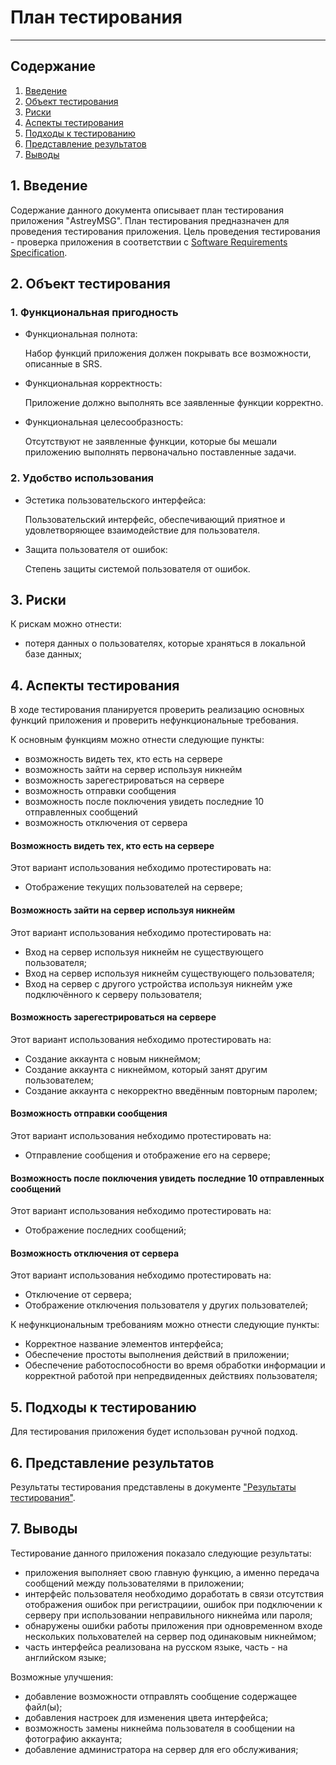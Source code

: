 # План тестирования  
***

## Содержание  
1. [Введение](#1)  
2. [Объект тестирования](#2)  
3. [Риски](#3)  
4. [Аспекты тестирования](#4)  
5. [Подходы к тестированию](#5)  
6. [Представление результатов](#6)  
7. [Выводы](#7)  

## 1. Введение <a name="1"></a>  

Содержание данного документа описывает план тестирования приложения "AstreyMSG". План тестирования предназначен для проведения тестирования приложения. Цель проведения тестирования - проверка приложения в соответствии с [Software Requirements Specification](https://github.com/KevinPozitive/client-server-application-requirements/blob/master/Requirements/требования.md).

## 2. Объект тестирования <a name="2"></a>  

### 1. Функциональная пригодность
  - Функциональная полнота:  

    Набор функций приложения должен покрывать все возможности, описанные в SRS.
  - Функциональная корректность:  

    Приложение должно выполнять все заявленные функции корректно.
  - Функциональная целесообразность:  

    Отсутствуют не заявленные функции, которые бы мешали приложению выполнять первоначально поставленные задачи.
### 2. Удобство использования
 - Эстетика пользовательского интерфейса:  

    Пользовательский интерфейс, обеспечивающий приятное и удовлетворяющее взаимодействие для пользователя.
 - Защита пользователя от ошибок:  

    Степень защиты системой пользователя от ошибок.

## 3. Риски <a name="3"></a>  

К рискам можно отнести:  
* потеря данных о пользователях, которые храняться в локальной базе данных;  

## 4. Аспекты тестирования <a name="4"></a>  

В ходе тестирования планируется проверить реализацию основных функций приложения и проверить нефункциональные требования.

К основным функциям можно отнести следующие пункты:
* возможность видеть тех, кто есть на сервере
* возможность зайти на сервер используя никнейм 
* возможность зарегестрироваться на сервере
* возможность отправки сообщения
* возможность после поключения увидеть последние 10 отправленных сообщений 
* возможность отключения от сервера

#### Возможность видеть тех, кто есть на сервере
Этот вариант использования небходимо протестировать на:
* Отображение текущих пользователей на сервере;

#### Возможность зайти на сервер используя никнейм 
Этот вариант использования небходимо протестировать на:
* Вход на сервер используя никнейм не существующего пользователя;
* Вход на сервер используя никнейм существующего пользователя;
* Вход на сервер с другого устройства используя никнейм уже подключённого к серверу пользователя;

#### Возможность зарегестрироваться на сервере
Этот вариант использования небходимо протестировать на:
* Создание аккаунта с новым никнеймом;
* Создание аккаунта с никнеймом, который занят другим пользователем;
* Создание аккаунта с некорректно введённым повторным паролем;

#### Возможность отправки сообщения
Этот вариант использования небходимо протестировать на:
* Отправление сообщения и отображение его на сервере;

#### Возможность после поключения увидеть последние 10 отправленных сообщений 
Этот вариант использования небходимо протестировать на:
* Отображение последних сообщений;

#### Возможность отключения от сервера
Этот вариант использования небходимо протестировать на:
* Отключение от сервера;
* Отображение отключения пользователя у других пользователей;

К нефункциональным требованиям можно отнести следующие пункты:
* Корректное название элементов интерфейса;
* Обеспечение простоты выполнения действий в приложении;
* Обеспечение работоспособности во время обработки информации и корректной работой при непредвиденных действиях пользователя;

## 5. Подходы к тестированию <a name="5"></a>  

Для тестирования приложения будет использован ручной подход.  

## 6. Представление результатов <a name="6"></a>  

Результаты тестирования представлены в документе ["Результаты тестирования"](../Тестирование/TestResults.md).  

## 7. Выводы <a name="7"></a>  

Тестирование данного приложения показало следующие результаты:
* приложения выполняет свою главную функцию, а именно передача сообщений между пользователями в приложении;
* интерфейс пользователя необходимо доработать в связи отсутствия отображения ошибок при регистрациии, ошибок при подключении к серверу при использовании неправильного никнейма или пароля;
* обнаружены ошибки работы приложения при одновременном входе нескольких польхователей на сервер под одинаковым никнеймом;
* часть интерфейса реализована на русском языке, часть - на английском языке;
  
Возможные улучшения:
* добавление возможности отправлять сообщение содержащее файл(ы);
* добавления настроек для изменения цвета интерфейса;
* возможность замены никнейма пользователя в сообщении на фотографию аккаунта;
* добавление администратора на сервер для его обслуживания;
